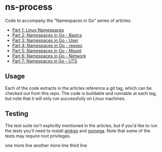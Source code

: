 # ns-process

Code to accompany the "Namespaces in Go" series of articles.

* [Part 1: Linux Namespaces](https://medium.com/@teddyking/linux-namespaces-850489d3ccf)
* [Part 2: Namespaces in Go - Basics](https://medium.com/@teddyking/namespaces-in-go-basics-e3f0fc1ff69a)
* [Part 3: Namespaces in Go - User](https://medium.com/@teddyking/namespaces-in-go-user-a54ef9476f2a)
* [Part 4: Namespaces in Go - reexec](https://medium.com/@teddyking/namespaces-in-go-reexec-3d1295b91af8)
* [Part 5: Namespaces in Go - Mount](https://medium.com/@teddyking/namespaces-in-go-mount-e4c04fe9fb29)
* [Part 6: Namespaces in Go - Network](https://medium.com/@teddyking/namespaces-in-go-network-fdcf63e76100)
* [Part 7: Namespaces in Go - UTS](https://medium.com/@teddyking/namespaces-in-go-uts-d47aebcdf00e)

## Usage

Each of the code extracts in the articles reference a git tag, which can be
checked out from this repo. The code is buildable and runnable at each tag, but
note that it will only run successfully on Linux machines.

## Testing

The test suite isn't explicitly mentioned in the articles, but if you'd like to
run the tests you'll need to install [ginkgo](https://github.com/onsi/ginkgo)
and [gomega](https://github.com/onsi/gomega).  Note that some of the tests may
require root privileges.


one more line
another more line
third line
